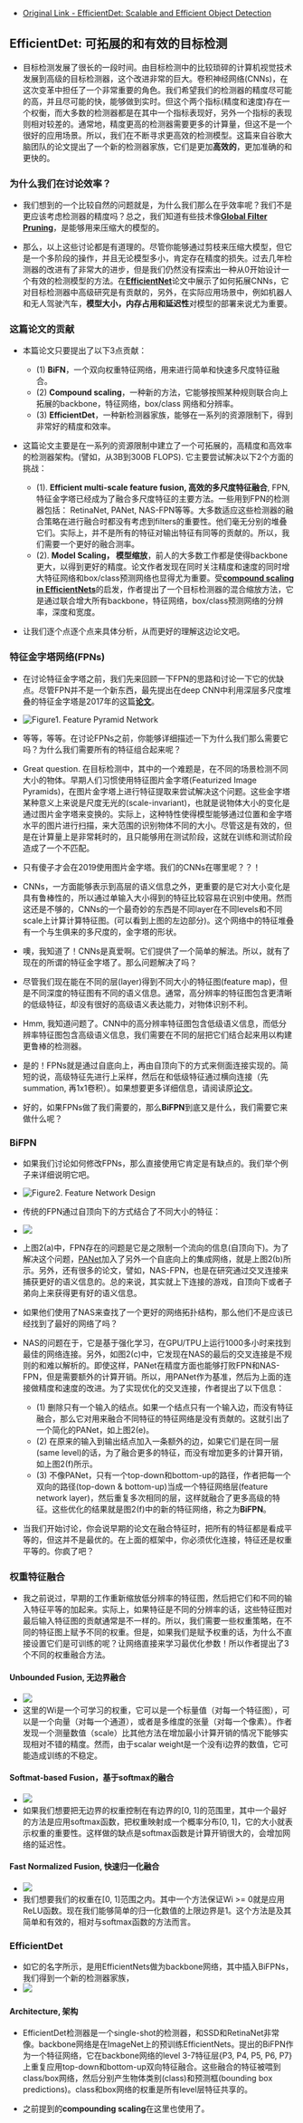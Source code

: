 - [Original Link - EfficientDet: Scalable and Efficient Object Detection](https://medium.com/@nainaakash012/efficientdet-scalable-and-efficient-object-detection-ea05ccd28427)

## EfficientDet: 可拓展的和有效的目标检测
- 目标检测发展了很长的一段时间。由目标检测中的比较琐碎的计算机视觉技术发展到高级的目标检测器，这个改进非常的巨大。卷积神经网络(CNNs)，在这次变革中担任了一个非常重要的角色。我们希望我们的检测器的精度尽可能的高，并且尽可能的快，能够做到实时。但这个两个指标(精度和速度)存在一个权衡，而大多数的检测器都是在其中一个指标表现好，另外一个指标的表现则相对较差的。通常地，精度更高的检测器需要更多的计算量，但这不是一个很好的应用场景。所以，我们在不断寻求更高效的检测模型。这篇来自谷歌大脑团队的论文提出了一个新的检测器家族，它们是更加**高效的**，更加准确的和更快的。

### 为什么我们在讨论效率？
- 我们想到的一个比较自然的问题就是，为什么我们那么在乎效率呢？我们不是更应该考虑检测器的精度吗？总之，我们知道有些技术像[**Global Filter Pruning**](https://medium.com/@nainaakash012/gate-decorator-global-filter-pruning-afc12fcc71c6)，是能够用来压缩大的模型的。

- 那么，以上这些讨论都是有道理的。尽管你能够通过剪枝来压缩大模型，但它是一个多阶段的操作，并且无论模型多小，肯定存在精度的损失。过去几年检测器的改进有了非常大的进步，但是我们仍然没有探索出一种从0开始设计一个有效的检测模型的方法。在[**EfficientNet**](https://medium.com/@nainaakash012/efficientnet-rethinking-model-scaling-for-convolutional-neural-networks-92941c5bfb95)论文中展示了如何拓展CNNs，它对目标检测器中高级研究是有贡献的，另外，在实际应用场景中，例如机器人和无人驾驶汽车，**模型大小，内存占用和延迟性**对模型的部署来说尤为重要。

### 这篇论文的贡献
- 本篇论文只要提出了以下3点贡献：
  - (1) **BiFN**，一个双向权重特征网络，用来进行简单和快速多尺度特征融合。
  - (2) **Compound scaling**，一种新的方法，它能够按照某种规则联合向上拓展的backbone，特征网络，box/class 网络和分辨率。
  - (3) **EfficientDet**，一种新检测器家族，能够在一系列的资源限制下，得到非常好的精度和效率。

- 这篇论文主要是在一系列的资源限制中建立了一个可拓展的，高精度和高效率的检测器架构。(譬如，从3B到300B FLOPS). 它主要尝试解决以下2个方面的挑战：
  - (1). **Efficient multi-scale feature fusion, 高效的多尺度特征融合**, FPN, 特征金字塔已经成为了融合多尺度特征的主要方法。一些用到FPN的检测器包括： RetinaNet, PANet, NAS-FPN等等。大多数适应这些检测器的融合策略在进行融合时都没有考虑到filters的重要性。他们毫无分别的堆叠它们。实际上，并不是所有的特征对输出特征有同等的贡献的。所以，我们需要一个更好的融合测率。
  - (2). **Model Scaling， 模型缩放**，前人的大多数工作都是使得backbone更大，以得到更好的精度。论文作者发现在同时关注精度和速度的同时增大特征网络和box/class预测网络也显得尤为重要。受[**compound scaling in EfficientNets**](https://medium.com/@nainaakash012/efficientnet-rethinking-model-scaling-for-convolutional-neural-networks-92941c5bfb95)的启发，作者提出了一个目标检测器的混合缩放方法，它是通过联合增大所有backbone，特征网络，box/class预测网络的分辨率，深度和宽度。
  
- 让我们逐个点逐个点来具体分析，从而更好的理解这边论文吧。

### 特征金字塔网络(FPNs)
- 在讨论特征金字塔之前，我们先来回顾一下FPN的思路和讨论一下它的优缺点。尽管FPN并不是一个新东西，最先提出在deep CNN中利用深层多尺度堆叠的特征金字塔是2017年的这篇[**论文**](https://zpascal.net/cvpr2017/Lin_Feature_Pyramid_Networks_CVPR_2017_paper.pdf)。

- ![Figure1. Feature Pyramid Network](../asserts/EfficientDet/FPN.png)
- 等等，等等。在讨论FPNs之前，你能够详细描述一下为什么我们那么需要它吗？为什么我们需要所有的特征组合起来呢？
- Great question. 在目标检测中，其中的一个难题是，在不同的场景检测不同大小的物体。早期人们习惯使用特征图片金字塔(Featurized Image Pyramids)，在图片金字塔上进行特征提取来尝试解决这个问题。这些金字塔某种意义上来说是尺度无光的(scale-invariant)，也就是说物体大小的变化是通过图片金字塔来变换的。实际上，这种特性使得模型能够通过位置和金字塔水平的图片进行扫描，来大范围的识别物体不同的大小。尽管这是有效的，但是在计算量上是非常耗时的，且只能够用在测试阶段，这就在训练和测试阶段造成了一个不匹配。

- 只有傻子才会在2019使用图片金字塔。我们的CNNs在哪里呢？？！

- CNNs，一方面能够表示到高层的语义信息之外，更重要的是它对大小变化是具有鲁棒性的，所以通过单输入大小得到的特征比较容易在识别中使用。然而这还是不够的，CNNs的一个最奇妙的东西是不同layer在不同levels和不同scale上计算计算特征图。(可以看到上图的左边部分)。这个网络中的特征堆叠有一个与生俱来的多尺度的，金字塔的形状。

- 噢，我知道了！CNNs是真爱啊。它们提供了一个简单的解法。所以，就有了现在的所谓的特征金字塔了。那么问题解决了吗？

- 尽管我们现在能在不同的层(layer)得到不同大小的特征图(feature map)，但是不同深度的特征图有不同的语义信息。通常，高分辨率的特征图包含更清晰的低级特征，却没有很好的高级语义表达能力，对物体识别不利。

- Hmm, 我知道问题了。CNN中的高分辨率特征图包含低级语义信息，而低分辨率特征图包含高级语义信息，我们需要在不同的层把它们结合起来用以构建更鲁棒的检测器。

- 是的！FPNs就是通过自底向上，再由自顶向下的方式来侧面连接实现的。简短的说，高级特征先进行上采样，然后在和低级特征通过横向连接（先summation, 再1x1卷积）。如果想要更多详细信息，请阅读原[论文](https://zpascal.net/cvpr2017/Lin_Feature_Pyramid_Networks_CVPR_2017_paper.pdf)。

- 好的，如果FPNs做了我们需要的，那么**BiFPN**到底又是什么，我们需要它来做什么呢？

### BiFPN
- 如果我们讨论如何修改FPNs，那么直接使用它肯定是有缺点的。我们举个例子来详细说明它吧。
- ![Figure2. Feature Network Design](../asserts/EfficientDet/BiFPN.png)

- 传统的FPN通过自顶向下的方式结合了不同大小的特征：
- ![](../asserts/EfficientDet/fpn-formula.png)

- 上图2(a)中，FPN存在的问题是它是之限制一个流向的信息(自顶向下)。为了解决这个问题，[PANet](https://arxiv.org/pdf/1803.01534.pdf)加入了另外一个自底向上的集成网络，就是上图2(b)所示。另外，还有很多的论文，譬如，NAS-FPN，也是在研究通过交叉连接来捕获更好的语义信息的。总的来说，其实就上下连接的游戏，自顶向下或者子弟向上来获得更有好的语义信息。

- 如果他们使用了NAS来查找了一个更好的网络拓扑结构，那么他们不是应该已经找到了最好的网络了吗？

- NAS的问题在于，它是基于强化学习，在GPU/TPU上运行1000多小时来找到最佳的网络连接。另外，如图2(c)中，它发现在NAS的最后的交叉连接是不规则的和难以解析的。即使这样，PANet在精度方面也能够打败FPN和NAS-FPN，但是需要额外的计算开销。所以，用PANet作为基准，然后为上面的连接做精度和速度的改进。为了实现优化的交叉连接，作者提出了以下信息：
  - (1) 删除只有一个输入的结点。如果一个结点只有一个输入边，而没有特征融合，那么它对用来融合不同特征的特征网络是没有贡献的。这就引出了一个简化的PANet，如上图2(e)。
  - (2) 在原来的输入到输出结点加入一条额外的边，如果它们是在同一层(same level)的话，为了融合更多的特征，而没有增加更多的计算开销，如上图2(f)所示。
  - (3) 不像PANet，只有一个top-down和bottom-up的路径，作者把每一个双向的路径(top-down & bottom-up)当成一个特征网络层(feature network layer)，然后重复多次相同的层，这样就融合了更多高级的特征。这些优化的结果就是图2(f)中的新的特征网络，称之为**BiFPN**。
  
- 当我们开始讨论，你会说早期的论文在融合特征时，把所有的特征都是看成平等的，但这并不是最优的。在上面的框架中，你必须优化连接，特征还是权重平等的。你疯了吧？

### 权重特征融合
- 我之前说过，早期的工作重新缩放低分辨率的特征图，然后把它们和不同的输入特征平等的加起来。实际上，如果特征是不同的分辨率的话，这些特征图对最后输入特征图的贡献通常是不一样的。所以，我们需要一些权重策略，在不同的特征图上赋予不同的权重。但是，如果我们是赋予权重的话，为什么不直接设置它们是可训练的呢？让网络直接来学习最优化参数！所以作者提出了3个不同的权重融合方法。

#### Unbounded Fusion, 无边界融合
- ![](../asserts/EfficientDet/ub-fu.png)
- 这里的Wi是一个可学习的权重，它可以是一个标量值（对每一个特征图），可以是一个向量（对每一个通道），或者是多维度的张量（对每一个像素）。作者发现一个测量数值（scale）比其他方法在增加最小计算开销的情况下能够实现相对不错的精度。然而，由于scalar weight是一个没有i边界的数值，它可能造成训练的不稳定。

#### Softmat-based Fusion，基于softmax的融合
- ![](../asserts/EfficientDet/soft-fu.png)
- 如果我们想要把无边界的权重控制在有边界的[0, 1]的范围里，其中一个最好的方法是应用softmax函数，把权重映射成一个概率分布[0, 1]，它的大小就表示权重的重要性。这样做的缺点是softmax函数是计算开销很大的，会增加网络的延迟性。

#### Fast Normalized Fusion, 快速归一化融合
- ![](../asserts/EfficientDet/fast-nor-fu.png)
- 我们想要我们的权重在[0, 1]范围之内。其中一个方法保证Wi >= 0就是应用ReLU函数。现在我们能够简单的归一化数值的上限边界是1。这个方法是及其简单和有效的，相对与softmax函数的方法而言。

### EfficientDet
- 如它的名字所示，是用EfficientNets做为backbone网络，其中插入BiFPNs，我们得到一个新的检测器家族，
- ![](../asserts/EfficientDet/efdet.png)

#### Architecture, 架构
- EfficientDet检测器是一个single-shot的检测器，和SSD和RetinaNet非常像。backbone网络是在ImageNet上的预训练EfficientNets。提出的BiFPN作为一个特征网络，它在backbone网络的level 3-7特征层{P3, P4, P5, P6, P7}上重复应用top-down和bottom-up双向特征融合。这些融合的特征被喂到class/box网络，然后分别产生物体类别(class)和预测框(bounding box predictions)。class和box网络的权重是所有level层特征共享的。

- 之前提到的**compounding scaling**在这里也使用了。





